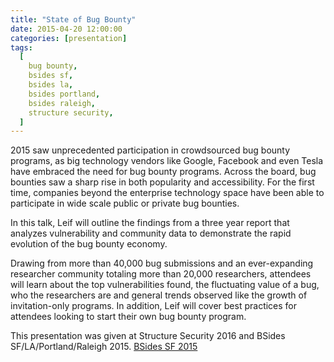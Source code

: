```yaml
---
title: "State of Bug Bounty"
date: 2015-04-20 12:00:00
categories: [presentation]
tags:
  [
    bug bounty,
    bsides sf,
    bsides la,
    bsides portland,
    bsides raleigh,
    structure security,
  ]
---
```


2015 saw unprecedented participation in crowdsourced bug bounty programs,
as big technology vendors like Google, Facebook and even Tesla have
embraced the need for bug bounty programs. Across the board, bug bounties
saw a sharp rise in both popularity and accessibility. For the first time,
companies beyond the enterprise technology space have been able to
participate in wide scale public or private bug bounties.

In this talk, Leif will outline the findings from a three year report that
analyzes vulnerability and community data to demonstrate the rapid
evolution of the bug bounty economy.

Drawing from more than 40,000 bug submissions and an ever-expanding
researcher community totaling more than 20,000 researchers, attendees will
learn about the top vulnerabilities found, the fluctuating value of a bug,
who the researchers are and general trends observed like the growth of
invitation-only programs. In addition, Leif will cover best practices for
attendees looking to start their own bug bounty program.

This presentation was given at Structure Security 2016 and BSides SF/LA/Portland/Raleigh 2015. [BSides SF 2015](https://www.youtube.com/watch?v=L1XTaa1wjSw)
